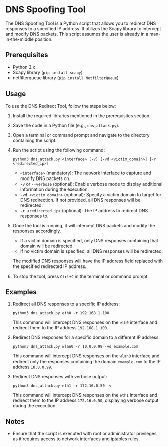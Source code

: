 # DNS Spoofing Tool

The DNS Spoofing Tool is a Python script that allows you to redirect DNS responses to a specified IP address. It utilizes the Scapy library to intercept and modify DNS packets.
This script assumes the user is already in a man-in-the-middle position.

## Prerequisites

- Python 3.x
- Scapy library (`pip install scapy`)
- netfilterqueue library (`pip install NetfilterQueue`)

## Usage

To use the DNS Redirect Tool, follow the steps below:

1. Install the required libraries mentioned in the prerequisites section.

2. Save the code in a Python file (e.g., `dns_attack.py`).

3. Open a terminal or command prompt and navigate to the directory containing the script.

4. Run the script using the following command:

   ```
   python3 dns_attack.py <interface> [-v] [-vd <victim_domain>] [-r <redirected_ip>]
   ```

   - `<interface>` (mandatory): The network interface to capture and modify DNS packets on.
   - `-v` or `--verbose` (optional): Enable verbose mode to display additional information during the execution.
   - `-vd <victim_domain>` (optional): Specify a victim domain to target for DNS redirection. If not provided, all DNS responses will be redirected.
   - `-r <redirected_ip>` (optional): The IP address to redirect DNS responses to.

5. Once the tool is running, it will intercept DNS packets and modify the responses accordingly.

   - If a victim domain is specified, only DNS responses containing that domain will be redirected.
   - If no victim domain is specified, all DNS responses will be redirected.

   The modified DNS responses will have the IP address field replaced with the specified redirected IP address.

6. To stop the tool, press `Ctrl+C` in the terminal or command prompt.

## Examples

1. Redirect all DNS responses to a specific IP address:

   ```
   python3 dns_attack.py eth0 -r 192.168.1.100
   ```

   This command will intercept DNS responses on the `eth0` interface and redirect them to the IP address `192.168.1.100`.

2. Redirect DNS responses for a specific domain to a different IP address:

   ```
   python3 dns_attack.py wlan0 -r 10.0.0.99 -vd example.com
   ```

   This command will intercept DNS responses on the `wlan0` interface and redirect only the responses containing the domain `example.com` to the IP address `10.0.0.99`.

3. Redirect DNS responses with verbose output:

   ```
   python3 dns_attack.py eth1 -r 172.16.0.50 -v
   ```

   This command will intercept DNS responses on the `eth1` interface and redirect them to the IP address `172.16.0.50`, displaying verbose output during the execution.

## Notes

- Ensure that the script is executed with root or administrator privileges, as it requires access to network interfaces and iptables rules.
